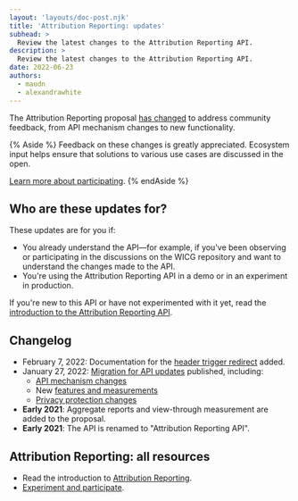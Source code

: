 ```yaml
---
layout: 'layouts/doc-post.njk'
title: 'Attribution Reporting: updates'
subhead: >
  Review the latest changes to the Attribution Reporting API.
description: >
  Review the latest changes to the Attribution Reporting API.
date: 2022-06-23
authors:
  - maudn
  - alexandrawhite
---
```


The Attribution Reporting proposal [has changed](#changelog) to address
community feedback, from API mechanism changes to new functionality.

{% Aside %}
Feedback on these changes is greatly appreciated. Ecosystem input helps ensure
that solutions to various use cases are discussed in the open.

[Learn more about participating](/docs/privacy-sandbox/attribution-reporting-introduction/#participate).
{% endAside %}

## Who are these updates for?

These updates are for you if:

*  You already understand the API—for example, if you've been observing or
   participating in the discussions on the WICG repository and want to
   understand the changes made to the API.
*  You're using the Attribution Reporting API in a demo or in an experiment in
   production.

If you're new to this API or have not experimented with it yet, read the
[introduction to the Attribution Reporting API](/docs/privacy-sandbox/attribution-reporting-introduction/).

## Changelog

*  February 7, 2022: Documentation for the [header trigger redirect](/blog/attribution-reporting-january-2022-updates/#header-trigger-redirect) added.
*  January 27, 2022: [Migration for API updates](/blog/attribution-reporting-january-2022-updates/) published, including:
   *  [API mechanism changes](/blog/attribution-reporting-january-2022-updates/#mechanism-changes)
   *  New [features and measurements](/blog/attribution-reporting-january-2022-updates/#new-features)
   *  [Privacy protection changes](/blog/attribution-reporting-january-2022-updates/#privacy-changes)
*  **Early 2021**: Aggregate reports and view-through measurement are added to the proposal.
*  **Early 2021**: The API is renamed to "Attribution Reporting API".

## Attribution Reporting: all resources

*  Read the introduction to [Attribution Reporting](/docs/privacy-sandbox/attribution-reporting-introduction/).
*  [Experiment and participate](/docs/privacy-sandbox/attribution-reporting-experiment/).
